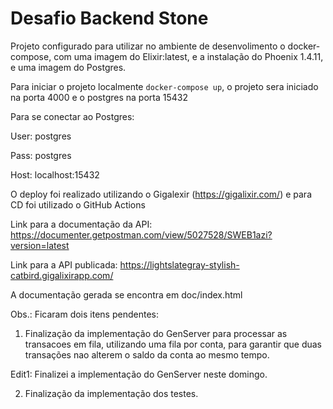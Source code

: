 # Desafio Backend Stone


Projeto configurado para utilizar no ambiente de desenvolimento o docker-compose, com uma imagem do Elixir:latest, e a instalação do Phoenix 1.4.11, e uma imagem do Postgres.

Para iniciar o projeto localmente `docker-compose up`, o projeto sera iniciado na porta 4000 e o postgres na porta 15432

Para se conectar ao Postgres:

User: postgres

Pass: postgres

Host: localhost:15432

O deploy foi realizado utilizando o Gigalexir (https://gigalixir.com/) e para CD foi utilizado o GitHub Actions

Link para a documentação da API: https://documenter.getpostman.com/view/5027528/SWEB1azi?version=latest

Link para a API publicada: https://lightslategray-stylish-catbird.gigalixirapp.com/

A documentação gerada se encontra em doc/index.html

Obs.:
Ficaram dois itens pendentes:

1) Finalização da implementação do GenServer para processar as transacoes em fila, utilizando uma fila por conta, para garantir 
que duas transações nao alterem o saldo da conta ao mesmo tempo.

Edit1: Finalizei a implementação do GenServer neste domingo.

2) Finalização da implementação dos testes.

